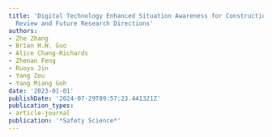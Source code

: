 ```yaml
---
title: 'Digital Technology Enhanced Situation Awareness for Construction Safety: Systematic
  Review and Future Research Directions'
authors:
- Zhe Zhang
- Brian H.W. Guo
- Alice Chang-Richards
- Zhenan Feng
- Ruoyu Jin
- Yang Zou
- Yang Miang Goh
date: '2023-01-01'
publishDate: '2024-07-29T09:57:23.441321Z'
publication_types:
- article-journal
publication: '*Safety Science*'
---
```

